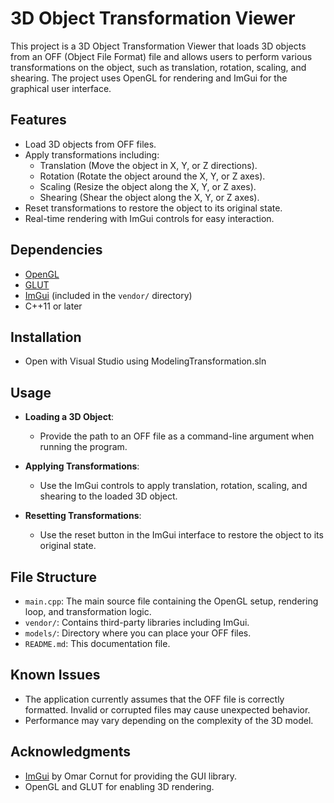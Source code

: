 # 3D Object Transformation Viewer

This project is a 3D Object Transformation Viewer that loads 3D objects from an OFF (Object File Format) file and allows users to perform various transformations on the object, such as translation, rotation, scaling, and shearing. The project uses OpenGL for rendering and ImGui for the graphical user interface.

## Features

- Load 3D objects from OFF files.
- Apply transformations including:
  - Translation (Move the object in X, Y, or Z directions).
  - Rotation (Rotate the object around the X, Y, or Z axes).
  - Scaling (Resize the object along the X, Y, or Z axes).
  - Shearing (Shear the object along the X, Y, or Z axes).
- Reset transformations to restore the object to its original state.
- Real-time rendering with ImGui controls for easy interaction.

## Dependencies

- [OpenGL](https://www.opengl.org/)
- [GLUT](https://www.opengl.org/resources/libraries/glut/)
- [ImGui](https://github.com/ocornut/imgui) (included in the `vendor/` directory)
- C++11 or later

## Installation

- Open with Visual Studio using ModelingTransformation.sln
  
## Usage

- **Loading a 3D Object**:
  - Provide the path to an OFF file as a command-line argument when running the program.
  
- **Applying Transformations**:
  - Use the ImGui controls to apply translation, rotation, scaling, and shearing to the loaded 3D object.

- **Resetting Transformations**:
  - Use the reset button in the ImGui interface to restore the object to its original state.

## File Structure

- `main.cpp`: The main source file containing the OpenGL setup, rendering loop, and transformation logic.
- `vendor/`: Contains third-party libraries including ImGui.
- `models/`: Directory where you can place your OFF files.
- `README.md`: This documentation file.

## Known Issues

- The application currently assumes that the OFF file is correctly formatted. Invalid or corrupted files may cause unexpected behavior.
- Performance may vary depending on the complexity of the 3D model.

## Acknowledgments

- [ImGui](https://github.com/ocornut/imgui) by Omar Cornut for providing the GUI library.
- OpenGL and GLUT for enabling 3D rendering.

